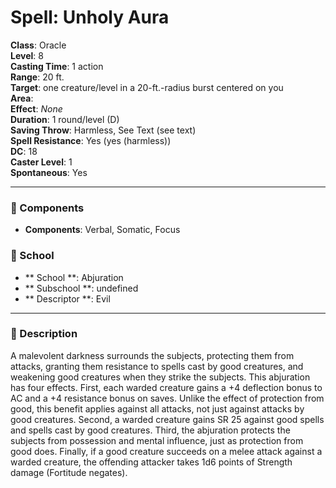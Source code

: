 
# Spell: Unholy Aura
**Class**: Oracle  
**Level**: 8  
**Casting Time**: 1 action  
**Range**: 20 ft.  
**Target**: one creature/level in a 20-ft.-radius burst centered on you  
**Area**:   
**Effect**: _None_  
**Duration**: 1 round/level (D)  
**Saving Throw**: Harmless, See Text (see text)  
**Spell Resistance**: Yes (yes (harmless))  
**DC**: 18  
**Caster Level**: 1  
**Spontaneous**: Yes

---

### 🔮 Components
- **Components**: Verbal, Somatic, Focus

### 🏫 School
- ** School **: Abjuration
- ** Subschool **: undefined
- ** Descriptor **: Evil
---

### 📜 Description
A malevolent darkness surrounds the subjects, protecting them from attacks, granting them resistance to spells cast by good creatures, and weakening good creatures when they strike the subjects. This abjuration has four effects. First, each warded creature gains a +4 deflection bonus to AC and a +4 resistance bonus on saves. Unlike the effect of protection from good, this benefit applies against all attacks, not just against attacks by good creatures. Second, a warded creature gains SR 25 against good spells and spells cast by good creatures. Third, the abjuration protects the subjects from possession and mental influence, just as protection from good does. Finally, if a good creature succeeds on a melee attack against a warded creature, the offending attacker takes 1d6 points of Strength damage (Fortitude negates).
